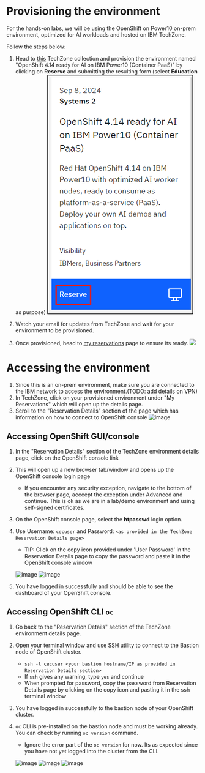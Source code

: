 # Provisioning the environment

For the hands-on labs, we will be using the OpenShift on Power10 on-prem environment, optimized for AI workloads and hosted on IBM TechZone.

Follow the steps below:

1. Head to [this](https://techzone.ibm.com/collection/generative-ai-demos-on-ibm-power/environments) TechZone collection and provision the environment named "OpenShift 4.14 ready for AI on IBM Power10 (Container PaaS)" by clicking on **Reserve** and submitting the resulting form (select **Education** as purpose)
   ![](_attachments/tz-env-reserve.png)
   
2. Watch your email for updates from TechZone and wait for your environment to be provisioned.
3. Once provisioned, head to [my reservations](https://techzone.ibm.com/my/reservations) page to ensure its ready.
   ![](https://github.com/user-attachments/assets/e4ef1ccc-70e3-42b8-8e06-caab6ed87d52)

# Accessing the environment

1. Since this is an on-prem environment, make sure you are connected to the IBM network to access the environment.(TODO: add details on VPN)
2. In TechZone, click on your provisioned environment under "My Reservations" which will open up the details page.
3. Scroll to the "Reservation Details" section of the page which has information on how to connect to OpenShift console
   ![image](https://github.com/user-attachments/assets/9e7df820-6a8b-4cc6-9ca3-b2a8cdc7decb)

## Accessing OpenShift GUI/console

1. In the "Reservation Details" section of the TechZone environment details page, click on the OpenShift console link
2. This will open up a new browser tab/window and opens up the OpenShift console login page   
      - If you encounter any security exception, navigate to the bottom of the browser page, acccept the exception under Advanced and continue. This is ok as we are in a lab/demo environment and using self-signed certificates.
4. On the OpenShift console page, select the **htpasswd** login option.
5. Use Username: `cecuser` and Password: `<as provided in the TechZone Reservation Details page>`
      - TIP: Click on the copy icon provided under 'User Password' in the Reservation Details page to copy the password and paste it in the OpenShift console window

   ![image](https://github.com/user-attachments/assets/b31a361a-b69a-4872-b5a7-a71db2f8f52f)
   ![image](https://github.com/user-attachments/assets/2700ebb0-bf81-4f3f-938d-3ae8a48e7473)

7. You have logged in successfully and should be able to see the dashboard of your OpenShift console.

## Accessing OpenShift CLI `oc`

1. Go back to the "Reservation Details" section of the TechZone environment details page.
2. Open your terminal window and use SSH utility to connect to the Bastion node of OpenShift cluster.
   * `ssh -l cecuser <your bastion hostname/IP as provided in Reservation Details section>`
   * If `ssh` gives any warning, type `yes` and continue
   * When prompted for password, copy the password from Reservation Details page by clicking on the copy icon and pasting it in the ssh terminal window
3. You have logged in successfully to the bastion node of your OpenShift cluster.
4. `oc` CLI is pre-installed on the bastion node and must be working already. You can check by running `oc version` command.
   * Ignore the error part of the `oc version` for now. Its as expected since you have not yet logged into the cluster from the CLI.
     
   ![image](https://github.com/user-attachments/assets/0e41ba9f-9f36-41d1-89a2-2116babbacdb)
   ![image](https://github.com/user-attachments/assets/576d86f0-8873-492c-8b13-9433c9f25604)
   ![image](https://github.com/user-attachments/assets/770257da-8d44-4d21-9860-7c6200afd3b6)




